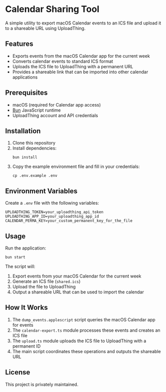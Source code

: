 # Calendar Sharing Tool

A simple utility to export macOS Calendar events to an ICS file and upload it to a shareable URL using UploadThing.

## Features

- Exports events from the macOS Calendar app for the current week
- Converts calendar events to standard ICS format
- Uploads the ICS file to UploadThing with a permanent URL
- Provides a shareable link that can be imported into other calendar applications

## Prerequisites

- macOS (required for Calendar app access)
- [Bun](https://bun.sh/) JavaScript runtime
- UploadThing account and API credentials

## Installation

1. Clone this repository
2. Install dependencies:
   ```
   bun install
   ```
3. Copy the example environment file and fill in your credentials:
   ```
   cp .env.example .env
   ```

## Environment Variables

Create a `.env` file with the following variables:

```
UPLOADTHING_TOKEN=your_uploadthing_api_token
UPLOADTHING_APP_ID=your_uploadthing_app_id
CALENDAR_PERMA_KEY=your_custom_permanent_key_for_the_file
```

## Usage

Run the application:

```
bun start
```

The script will:
1. Export events from your macOS Calendar for the current week
2. Generate an ICS file (`shared.ics`)
3. Upload the file to UploadThing
4. Output a shareable URL that can be used to import the calendar

## How It Works

1. The `dump_events.applescript` script queries the macOS Calendar app for events
2. The `calendar-export.ts` module processes these events and creates an ICS file
3. The `upload.ts` module uploads the ICS file to UploadThing with a permanent ID
4. The main script coordinates these operations and outputs the shareable URL

## License

This project is privately maintained.